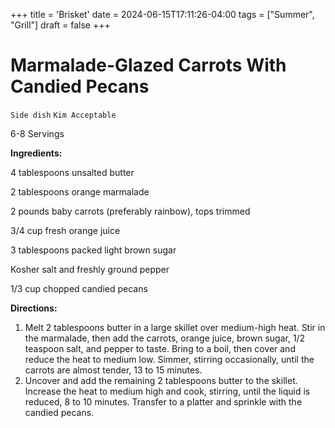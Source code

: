+++
title = 'Brisket'
date = 2024-06-15T17:11:26-04:00
tags = ["Summer", "Grill"]
draft = false
+++
# Marmalade-Glazed Carrots With Candied Pecans

`Side dish` `Kim Acceptable`

6-8 Servings

**Ingredients:**

4 tablespoons unsalted butter

2 tablespoons orange marmalade

2 pounds baby carrots (preferably rainbow), tops trimmed

3/4 cup fresh orange juice

3 tablespoons packed light brown sugar

Kosher salt and freshly ground pepper

1/3 cup chopped candied pecans

**Directions:**

1. Melt 2 tablespoons butter in a large skillet over medium-high heat. Stir in the marmalade, then add the carrots, orange juice, brown sugar, 1/2 teaspoon salt, and pepper to taste. Bring to a boil, then cover and reduce the heat to medium low. Simmer, stirring occasionally, until the carrots are almost tender, 13 to 15 minutes.
2. Uncover and add the remaining 2 tablespoons butter to the skillet. Increase the heat to medium high and cook, stirring, until the liquid is reduced, 8 to 10 minutes. Transfer to a platter and sprinkle with the candied pecans.
